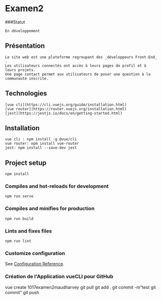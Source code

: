 # Examen2
###Statut 
```
En développement  
```

## Présentation

```
Le site web est une plateforme regroupant des _développeurs Front-End_ .   
Les utilisateurs connectés ont accès à leurs pages de profil et à leurs projets.         
Une page contact permet aux utilisateurs de poser une question à la communauté inscrite. 
```


## Technologies
```
[vue cli](https://cli.vuejs.org/guide/installation.html)
[vue router](https://router.vuejs.org/installation.html)
[jest](https://jestjs.io/docs/en/getting-started.html)
```

## Installation
```
vue cli : npm install -g @vue/cli    
vue router: npm install vue-router    
jest: npm install --save-dev jest
```

## Project setup

```
npm install
```

### Compiles and hot-reloads for development

```
npm run serve
```

### Compiles and minifies for production

```
npm run build
```

### Lints and fixes files

```
npm run lint
```

### Customize configuration

See [Configuration Reference](https://cli.vuejs.org/config/).

### Création de l'Application vueCLI pour GitHub

vue create 1017examen2maudharvey
git pull
git add .
git commit -m"test git commit"
git push

